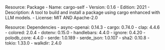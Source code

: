 Resource: Package
    - Name: cargo-self
    - Version: 0.1.6
    - Edition: 2021
    - Description: A tool to build and install a package using cargo enhanced with LLM models.
    - License: MIT AND Apache-2.0

Resource: Dependencies
    - async-openai: 0.14.3
    - cargo: 0.74.0
    - clap: 4.4.6
    - colored: 2.0.4
    - dotenv: 0.15.0
    - handlebars: 4.4.0
    - ignore: 0.4.20
    - polodb_core: 4.4.0
    - serde: 1.0.189
    - serde_json: 1.0.107
    - sha2: 0.10.8
    - tokio: 1.33.0
    - walkdir: 2.4.0